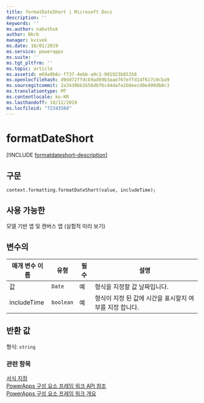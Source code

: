```yaml
---
title: formatDateShort | Microsoft Docs
description: ''
keywords: ''
ms.author: nabuthuk
author: Nkrb
manager: kvivek
ms.date: 10/01/2019
ms.service: powerapps
ms.suite: ''
ms.tgt_pltfrm: ''
ms.topic: article
ms.assetid: e69a9b6c-f737-4ebb-a9c1-901923b85358
ms.openlocfilehash: d9dd72ffdcb9ad69b3aae767effd14f617c0cba9
ms.sourcegitcommit: 2a3430bb1b56dbf6c444afe2b8eecd0e499db0c3
ms.translationtype: MT
ms.contentlocale: ko-KR
ms.lasthandoff: 10/12/2019
ms.locfileid: "72343568"
---
```

# <a name="formatdateshort"></a>formatDateShort

[!INCLUDE [formatdateshort-description](includes/formatdateshort-description.md)]

## <a name="syntax"></a>구문

`context.formatting.formatDateShort(value, includeTime);`

## <a name="available-for"></a>사용 가능한 

모델 기반 앱 및 캔버스 앱 (실험적 미리 보기)

## <a name="parameters"></a>변수의

| 매개 변수 이름|유형|필수|설명|
| ------------- |----|--------|-----------|
|값|`Date`|예|형식을 지정할 값 날짜입니다.|
|includeTime|`boolean`|예|형식이 지정 된 값에 시간을 표시할지 여부를 지정 합니다.|

## <a name="return-value"></a>반환 값

형식: `string`


### <a name="related-topics"></a>관련 항목

[서식 지정](../formatting.md)<br/>
[PowerApps 구성 요소 프레임 워크 API 참조](../../reference/index.md)<br/>
[PowerApps 구성 요소 프레임 워크 개요](../../overview.md)